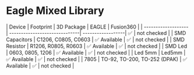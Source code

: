 # Eagle Mixed Library

| Device             | Footprint                     | 3D Package        | EAGLE | Fusion360  |
| -------------------| ------------------------------| ------------------|  ✅  | not checked |
| SMD Capacitors     | C1206, C0805, C0603           | ✅ Available     |  ✅  | not checked |
| SMD Resistor       | R1206, R0805, R0603           | ✅ Available     |  ✅  | not checked |
| SMD Led            | 0603, 0805, 1206              | ✅ Available     |  ✅  | not checked |
| Led 5mm            | Led5mm                        | ✅ Available     |  ✅  | not checked |
| 7805               | TO-92, TO-200, TO-252 (DPAK)  | ✅ Available     |  ✅  | not checked |